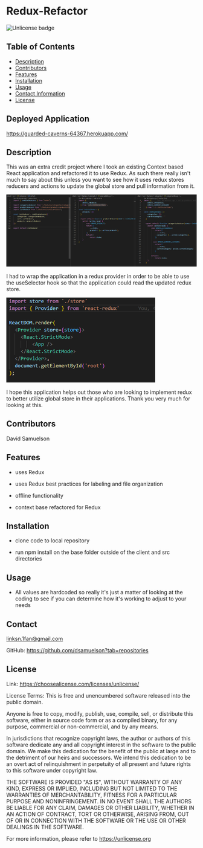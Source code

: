 # Redux-Refactor
![Unlicense badge](https://img.shields.io/badge/License-Unlicense-success)
## Table of Contents

- [Description](#description)
- [Contributors](#contributors)
- [Features](#features)
- [Installation](#installation)
- [Usage](#usage)
- [Contact Information](#contact)
- [License](#license)

## Deployed Application

https://guarded-caverns-64367.herokuapp.com/

## Description

This was an extra credit project where I took an existing Context based React application and refactored it to use Redux. As such there really isn't much to say about this unless you want to see how it uses redux stores reducers and actions to update the global store and pull information from it.

![redux core reducer](assets/images/rootReducer.png)

 I had to wrap the application in a redux provider in order to be able to use the useSelector hook so that the application could read the updated redux store.

![index.js image](assets/images/index-provider.png)

I hope this application helps out those who are looking to implement redux to better utilize global store in their applications. Thank you very much for looking at this.

## Contributors

David Samuelson

## Features

- uses Redux

- uses Redux best practices for labeling and file organization

- offline functionality

- context base refactored for Redux

## Installation

- clone code to local repository

- run npm install on the base folder outside of the client and src directories

## Usage

- All values are hardcoded so really it's just a matter of looking at the coding to see if you can determine how it's working to adjust to your needs

## Contact

linksn.1fan@gmail.com

GitHub: https://github.com/dsamuelson?tab=repositories

## License

Link: https://choosealicense.com/licenses/unlicense/

License Terms:
This is free and unencumbered software released into the public domain.

Anyone is free to copy, modify, publish, use, compile, sell, or
distribute this software, either in source code form or as a compiled
binary, for any purpose, commercial or non-commercial, and by any
means.

In jurisdictions that recognize copyright laws, the author or authors
of this software dedicate any and all copyright interest in the
software to the public domain. We make this dedication for the benefit
of the public at large and to the detriment of our heirs and
successors. We intend this dedication to be an overt act of
relinquishment in perpetuity of all present and future rights to this
software under copyright law.

THE SOFTWARE IS PROVIDED "AS IS", WITHOUT WARRANTY OF ANY KIND,
EXPRESS OR IMPLIED, INCLUDING BUT NOT LIMITED TO THE WARRANTIES OF
MERCHANTABILITY, FITNESS FOR A PARTICULAR PURPOSE AND NONINFRINGEMENT.
IN NO EVENT SHALL THE AUTHORS BE LIABLE FOR ANY CLAIM, DAMAGES OR
OTHER LIABILITY, WHETHER IN AN ACTION OF CONTRACT, TORT OR OTHERWISE,
ARISING FROM, OUT OF OR IN CONNECTION WITH THE SOFTWARE OR THE USE OR
OTHER DEALINGS IN THE SOFTWARE.

For more information, please refer to <https://unlicense.org>
    
